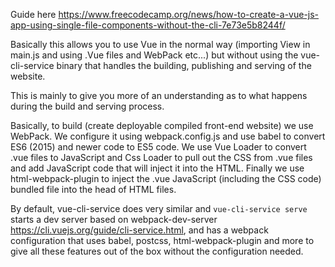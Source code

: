 Guide here https://www.freecodecamp.org/news/how-to-create-a-vue-js-app-using-single-file-components-without-the-cli-7e73e5b8244f/

Basically this allows you to use Vue in the normal way (importing View in main.js and using .Vue files and WebPack etc...) but without using the vue-cli-service binary that handles the building, publishing and serving of the website.

This is mainly to give you more of an understanding as to what happens during the build and serving process.

Basically, to build (create deployable compiled front-end website) we use WebPack. We configure it using webpack.config.js and use babel to convert ES6 (2015) and newer code to ES5 code. We use Vue Loader to convert .vue files to JavaScript and Css Loader to pull out the CSS from .vue files and add JavaScript code that will inject it into the HTML. Finally we use html-webpack-plugin to inject the .vue JavaScript (including the CSS code) bundled file into the head of HTML files.

By default, vue-cli-service does very similar and `vue-cli-service serve` starts a dev server based on webpack-dev-server https://cli.vuejs.org/guide/cli-service.html, and has a webpack configuration that uses babel, postcss, html-webpack-plugin and more to give all these features out of the box without the configuration needed.
